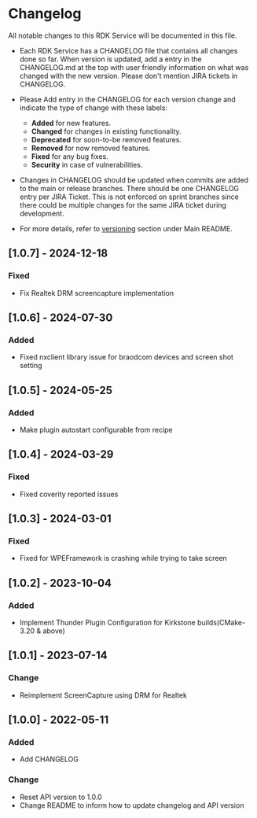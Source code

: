 # Changelog

All notable changes to this RDK Service will be documented in this file.

* Each RDK Service has a CHANGELOG file that contains all changes done so far. When version is updated, add a entry in the CHANGELOG.md at the top with user friendly information on what was changed with the new version. Please don't mention JIRA tickets in CHANGELOG. 

* Please Add entry in the CHANGELOG for each version change and indicate the type of change with these labels:
    * **Added** for new features.
    * **Changed** for changes in existing functionality.
    * **Deprecated** for soon-to-be removed features.
    * **Removed** for now removed features.
    * **Fixed** for any bug fixes.
    * **Security** in case of vulnerabilities.

* Changes in CHANGELOG should be updated when commits are added to the main or release branches. There should be one CHANGELOG entry per JIRA Ticket. This is not enforced on sprint branches since there could be multiple changes for the same JIRA ticket during development. 

* For more details, refer to [versioning](https://github.com/rdkcentral/rdkservices#versioning) section under Main README.


## [1.0.7] - 2024-12-18
### Fixed
- Fix Realtek DRM screencapture implementation

## [1.0.6] - 2024-07-30
### Added
- Fixed nxclient library issue for braodcom devices and screen shot setting

## [1.0.5] - 2024-05-25
### Added
- Make plugin autostart configurable from recipe

## [1.0.4] - 2024-03-29
### Fixed
- Fixed coverity reported issues

## [1.0.3] - 2024-03-01
### Fixed
- Fixed for WPEFramework is crashing while trying to take screen

## [1.0.2] - 2023-10-04
### Added
- Implement Thunder Plugin Configuration for Kirkstone builds(CMake-3.20 & above)

## [1.0.1] - 2023-07-14
### Change
- Reimplement ScreenCapture using DRM for Realtek

## [1.0.0] - 2022-05-11
### Added
- Add CHANGELOG

### Change
- Reset API version to 1.0.0
- Change README to inform how to update changelog and API version
